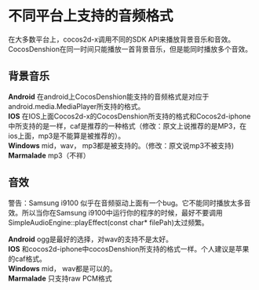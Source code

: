 # 不同平台上支持的音频格式

在大多数平台上，cocos2d-x调用不同的SDK API来播放背景音乐和音效。CocosDenshion在同一时间只能播放一首背景音乐，但是能同时播放多个音效。 

## 背景音乐 ##


**Android** 在android上CocosDenshion能支持的音频格式是对应于android.media.MediaPlayer所支持的格式。  
**IOS**  在IOS上面Cocos2d-x的CocosDenshion所支持的格式和Cocos2d-iphone中所支持的是一样，caf是推荐的一种格式（修改：原文上说推荐的是MP3，在ios上面，mp3是不能算是被推荐的）。  
**Windows**  mid，wav， mp3都是被支持的。（修改：原文说mp3不被支持)  
**Marmalade**  mp3（不祥）  

## 音效 ##

警告：Samsung i9100 似乎在音频驱动上面有一个bug。它不能同时播放太多音效。所以当你在Samsung i9100中运行你的程序的时候，最好不要调用SimpleAudioEngine::playEffect(const char* filePah)太过频繁。 



**Android**  ogg是最好的选择，对wav的支持不是太好。  
**IOS**  和cocos2d-iphone中cocosDenshion所支持的格式一样。个人建议是苹果的caf格式。  
**Windows** mid， wav都是可以的。  
**Marmalade**  只支持raw PCM格式  
